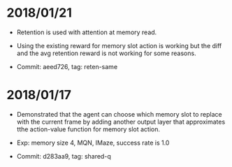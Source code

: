 2018/01/21
==========

- Retention is used with attention at memory read.

- Using the existing reward for memory slot action is working but the diff and the avg retention reward is not working for some reasons.

- Commit: aeed726, tag: reten-same

2018/01/17
==========

- Demonstrated that the agent can choose which memory slot to replace with the current frame by adding another output layer that approximates tthe action-value function for memory slot action.

- Exp: memory size 4, MQN, IMaze, success rate is 1.0

- Commit: d283aa9, tag: shared-q
